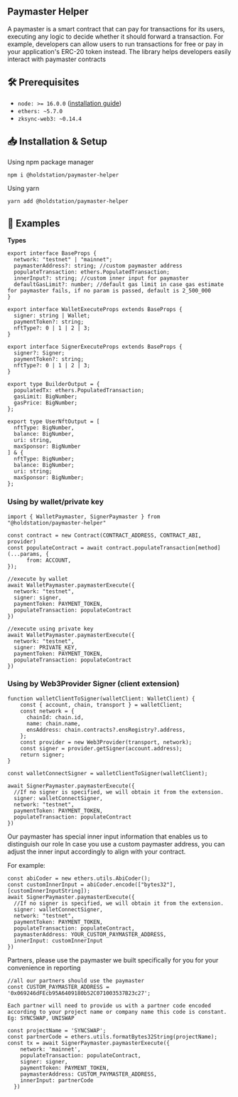## Paymaster Helper

A paymaster is a smart contract that can pay for transactions for its users, executing any logic to decide whether it should forward a transaction. For example, developers can allow users to run transactions for free or pay in your application's ERC-20 token instead. The library helps developers easily interact with paymaster contracts

## 🛠 Prerequisites

- `node: >= 16.0.0` ([installation guide](https://nodejs.org/en/download/package-manager))
- `ethers: ~5.7.0`
- `zksync-web3: ~0.14.4`

## 📥 Installation & Setup

Using npm package manager

```
npm i @holdstation/paymaster-helper
```

Using yarn

```
yarn add @holdstation/paymaster-helper
```

## 📝 Examples

**Types**

```
export interface BaseProps {
  network: "testnet" | "mainnet";
  paymasterAddress?: string; //custom paymaster address
  populateTransaction: ethers.PopulatedTransaction;
  innerInput?: string; //custom inner input for paymaster
  defaultGasLimit?: number; //default gas limit in case gas estimate for paymaster fails, if no param is passed, default is 2_500_000
}

export interface WalletExecuteProps extends BaseProps {
  signer: string | Wallet;
  paymentToken?: string;
  nftType?: 0 | 1 | 2 | 3;
}

export interface SignerExecuteProps extends BaseProps {
  signer?: Signer;
  paymentToken?: string;
  nftType?: 0 | 1 | 2 | 3;
}

export type BuilderOutput = {
  populatedTx: ethers.PopulatedTransaction;
  gasLimit: BigNumber;
  gasPrice: BigNumber;
};

export type UserNftOutput = [
  nftType: BigNumber,
  balance: BigNumber,
  uri: string,
  maxSponsor: BigNumber
] & {
  nftType: BigNumber;
  balance: BigNumber;
  uri: string;
  maxSponsor: BigNumber;
};

```

### Using by wallet/private key

```
import { WalletPaymaster, SignerPaymaster } from "@holdstation/paymaster-helper"

const contract = new Contract(CONTRACT_ADDRESS, CONTRACT_ABI, provider)
const populateContract = await contract.populateTransaction[method](...params, {
      from: ACCOUNT,
});

//execute by wallet
await WalletPaymaster.paymasterExecute({
  network: "testnet",
  signer: signer,
  paymentToken: PAYMENT_TOKEN,
  populateTransaction: populateContract
})

//execute using private key
await WalletPaymaster.paymasterExecute({
  network: "testnet",
  signer: PRIVATE_KEY,
  paymentToken: PAYMENT_TOKEN,
  populateTransaction: populateContract
})
```

### Using by Web3Provider Signer (client extension)

```
function walletClientToSigner(walletClient: WalletClient) {
    const { account, chain, transport } = walletClient;
    const network = {
      chainId: chain.id,
      name: chain.name,
      ensAddress: chain.contracts?.ensRegistry?.address,
    };
    const provider = new Web3Provider(transport, network);
    const signer = provider.getSigner(account.address);
    return signer;
}

const walletConnectSigner = walletClientToSigner(walletClient);

await SignerPaymaster.paymasterExecute({
  //If no signer is specified, we will obtain it from the extension.
  signer: walletConnectSigner,
  network: "testnet",
  paymentToken: PAYMENT_TOKEN,
  populateTransaction: populateContract
})

```

Our paymaster has special inner input information that enables us to distinguish our role
In case you use a custom paymaster address, you can adjust the inner input accordingly to align with your contract.

For example:

```
const abiCoder = new ethers.utils.AbiCoder();
const customInnerInput = abiCoder.encode(["bytes32"], [customInnerInputString]);
await SignerPaymaster.paymasterExecute({
  //If no signer is specified, we will obtain it from the extension.
  signer: walletConnectSigner,
  network: "testnet",
  paymentToken: PAYMENT_TOKEN,
  populateTransaction: populateContract,
  paymasterAddress: YOUR_CUSTOM_PAYMASTER_ADDRESS,
  innerInput: customInnerInput
})
```

Partners, please use the paymaster we built specifically for you for your convenience in reporting

```
//all our partners should use the paymaster
const CUSTOM_PAYMASTER_ADDRESS = '0x069246dFEcb95A6409180b52C071003537B23c27';

Each partner will need to provide us with a partner code encoded according to your project name or company name this code is constant.
Eg: SYNCSWAP, UNISWAP

const projectName = 'SYNCSWAP';
const partnerCode = ethers.utils.formatBytes32String(projectName);
const tx = await SignerPaymaster.paymasterExecute({
    network: 'mainnet',
    populateTransaction: populateContract,
    signer: signer,
    paymentToken: PAYMENT_TOKEN,
    paymasterAddress: CUSTOM_PAYMASTER_ADDRESS,
    innerInput: partnerCode
  })
```
